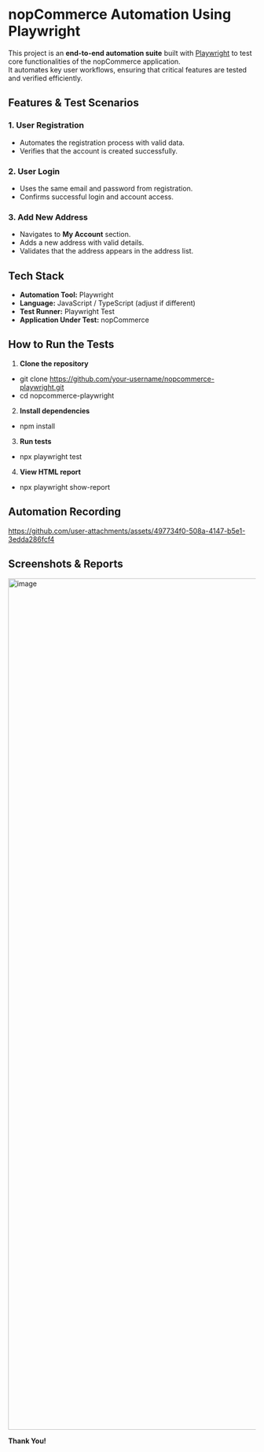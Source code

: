 # nopCommerce Automation Using Playwright

This project is an **end-to-end automation suite** built with [Playwright](https://playwright.dev/) to test core functionalities of the nopCommerce application.  
It automates key user workflows, ensuring that critical features are tested and verified efficiently.

## Features & Test Scenarios

### 1. User Registration
- Automates the registration process with valid data.
- Verifies that the account is created successfully.

### 2. User Login
- Uses the same email and password from registration.
- Confirms successful login and account access.

### 3. Add New Address
- Navigates to **My Account** section.
- Adds a new address with valid details.
- Validates that the address appears in the address list.

## Tech Stack

- **Automation Tool:** Playwright
- **Language:** JavaScript / TypeScript (adjust if different)
- **Test Runner:** Playwright Test
- **Application Under Test:** nopCommerce

## How to Run the Tests

1. **Clone the repository**
- git clone https://github.com/your-username/nopcommerce-playwright.git
- cd nopcommerce-playwright

2. **Install dependencies**
- npm install

3. **Run tests**
- npx playwright test

4. **View HTML report**
- npx playwright show-report

## Automation Recording

https://github.com/user-attachments/assets/497734f0-508a-4147-b5e1-3edda286fcf4

## Screenshots & Reports

<img width="3200" height="1730" alt="image" src="https://github.com/user-attachments/assets/d34d10b8-9b9a-4c0b-b66c-c9da2e63f064" />

**Thank You!**
